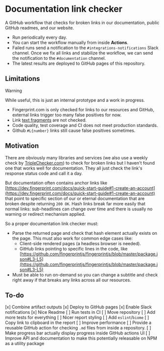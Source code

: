 # Documentation link checker 

A GitHub workflow that checks for broken links in our documentation, public GitHub readmes, and our website.

* Run periodically every day.
* You can start the workflow manually from inside **Actions**.
* Failed runs send a notification to the `#integrations-notifications` Slack channel. Once we fix all links and stabilize the workflow, we can send the notification to the `#documentation` channel.
* The latest results are deployed to GitHub pages of this repository.

## Limitations

> [!WARNING]  
> While useful, this is just an internal prototype and a work in progress. 

* Fingerprint.com is only checked for links to our resources and GitHub, external links trigger too many false positives for now.
* Link [text fragments](https://developer.mozilla.org/en-US/docs/Web/URI/Fragment/Text_fragments) are not checked.
* Code quality, test coverage and CI does not meet production standards.
* Github `#L{number}` links still cause false positives sometimes.

## Motivation

There are obviously many libraries and services (we also use a weekly check by [TripleChecker.com](https://www.triplechecker.com/)) to check for broken links but I haven't found one that works well for documentation. They all just check the link's response status code and call it a day.

But documentation often contains anchor links like [https://dev.fingerprint.com/docs/quick-start-guide#1-create-an-account](https://dev.fingerprint.com/docs/quick-start-guide#1-create-an-account) that point to specific section of our or eternal documentation that are broken despite returning `200 OK`. Hash links break far more easily that normal links: sub-headlines can change over time and there is usually no warning or redirect mechanism applied.

So a proper documentation link checker must:  
* Parse the returned page and check that hash element actually exists on the page. This must also work for common edge cases like: 
  * Client-side rendered pages (a headless browser is needed).
  * GitHub links pointing to specific lines in the code, like [https://github.com/fingerprintjs/fingerprintjs/blob/master/package.json#L3-L5](https://github.com/fingerprintjs/fingerprintjs/blob/master/package.json#L3-L5)
* Must be able to run on-demand so you can change a subtitle and check right away if that breaks any links across all our resources.

## To-do

[x] Combine artifact outputs
[x] Deploy to GitHub pages
[x] Enable Slack notifications
[x] Nice Readme
[ ] Run tests in CI
[ ] Move repository
[ ] Add more tests for everything
[ ] Nicer report styling
[ ] Add `eslint`/`biome`
[ ] Copy link to clipboard in the report 
[ ] Improve performance
[ ] Provide a reusable GitHub action for checking `.md` files from inside a repository.
[ ] Make progress bar actually display progress inside GitHub actions UI
[ ] Improve API and documentation to make this potentially releasable on NPM as a utility package


